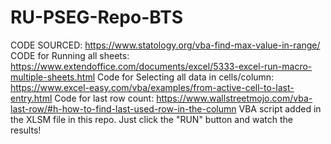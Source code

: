 # RU-PSEG-Repo-BTS
 CODE SOURCED: https://www.statology.org/vba-find-max-value-in-range/
 CODE for Running all sheets: https://www.extendoffice.com/documents/excel/5333-excel-run-macro-multiple-sheets.html
 Code for Selecting all data in cells/column: https://www.excel-easy.com/vba/examples/from-active-cell-to-last-entry.html
 Code for last row count: https://www.wallstreetmojo.com/vba-last-row/#h-how-to-find-last-used-row-in-the-column
VBA script added in the XLSM file in this repo. Just click the "RUN" button and watch the results!
